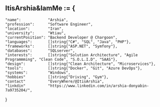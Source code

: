 
ItisArshia&IamMe := {
---

	"name":            "Arshia",
	"profession":      "Software Engineer",
	"location":        "Iran",
	"university":      "Wtiau",
	"currentPosition": "Backend Developer @ Chargoon",
	"languages":       []string{"C#", "SQL", "Java", "PHP"},
	"frameworks":      []string{"ASP.NET", "Symfony"},
	"databases":       "SQLserver",
	"interests":       []string{"Solution Architecture", "Agile Programmming", "Clean Code", "S.O.L.I.D", "SAAS"},
	"design":          []string{"Clean Architecture", "Microservices"},
	"tools":           []string{"Docker", "Git", "Azure DevOps"},
	"systems":         "Windows",
	"hobbies"          []string{"Driving", "Gym"},
	"contact"          "EveryWhere/@ItisArshia",
	"linkdin"          "https://www.linkedin.com/in/arshia-donyabin-7a9735204/",
	
}
